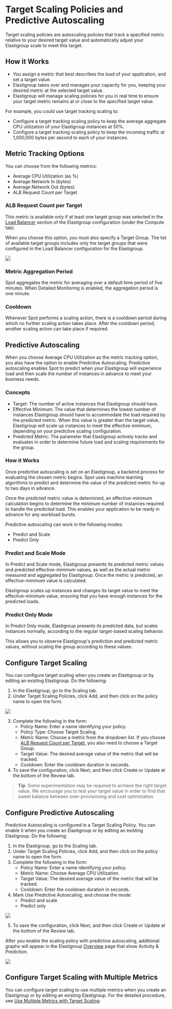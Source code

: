 # Target Scaling Policies and Predictive Autoscaling

Target scaling policies are autoscaling policies that track a specified metric relative to your desired target value and automatically adjust your Elastigroup scale to meet this target.

## How it Works

- You assign a metric that best describes the load of your application, and set a target value.
- Elastigroup takes over and manages your capacity for you, keeping your desired metric at the selected target value.
- Elastigroup will manage scaling policies for you in real time to ensure your target metric remains at or close to the specified target value.

For example, you could use target tracking scaling to:

- Configure a target tracking scaling policy to keep the average aggregate CPU utilization of your Elastigroup instances at 50%.
- Configure a target tracking scaling policy to keep the incoming traffic at 1,000,000 bytes per second to each of your instances.

## Metric Tracking Options

You can choose from the following metrics:

- Average CPU Utilization (as %)
- Average Network In (bytes)
- Average Network Out (bytes)
- ALB Request Count per Target

### ALB Request Count per Target

This metric is available only if at least one target group was selected in the [Load Balancer](elastigroup/tools-integrations/aws-load-balancers-elb-alb) section of the Elastigroup configuration (under the Compute tab).

When you choose this option, you must also specify a Target Group. The list of available target groups includes only the target groups that were configured in the Load Balancer configuration for the Elastigroup.

<img src="/elastigroup/_media/scaling-target-scaling-policy-01.png" />

### Metric Aggregation Period

Spot aggregates the metric for averaging over a default time period of five minutes. When Detailed Monitoring is enabled, the aggregation period is one minute.

### Cooldown

Whenever Spot performs a scaling action, there is a cooldown period during which no further scaling action takes place. After the cooldown period, another scaling action can take place if required.

## Predictive Autoscaling

When you choose Average CPU Utilization as the metric tracking option, you also have the option to enable Predictive Autoscaling. Predictive autoscaling enables Spot to predict when your Elastigroup will experience load and then scale the number of instances in advance to meet your business needs.

### Concepts

- Target: The number of active instances that Elastigroup should have.
- Effective Minimum: The value that determines the lowest number of instances Elastigroup should have to accommodate the load required by the predicted metric. When this value is greater than the target value, Elastigroup will scale up instances to meet the effective minimum, depending on your predictive scaling configuration.
- Predicted Metric: The parameter that Elastigroup actively tracks and evaluates in order to determine future load and scaling requirements for the group.

### How it Works

Once predictive autoscaling is set on an Elastigroup, a backend process for evaluating the chosen metric begins. Spot uses machine learning algorithms to predict and determine the value of the predicted metric for up to two days in advance.

Once the predicted metric value is determined, an effective-minimum calculation begins to determine the minimum number of instances required to handle the predicted load. This enables your application to be ready in advance for any workload bursts.

Predictive autoscaling can work in the following modes:

- Predict and Scale
- Predict Only

### Predict and Scale Mode

In Predict and Scale mode, Elastigroup presents its predicted metric values and predicted effective-minimum values, as well as the actual metric measured and aggregated by Elastigroup. Once the metric is predicted, an effective-minimum value is calculated.

Elastigroup scales up instances and changes its target value to meet the effective-minimum value, ensuring that you have enough instances for the predicted loads.

### Predict Only Mode

In Predict Only mode, Elastigroup presents its predicted data, but scales instances normally, according to the regular target-based scaling behavior.

This allows you to observe Elastigroup's prediction and predicted metric values, without scaling the group according to these values.

## Configure Target Scaling

You can configure target scaling when you create an Elastigroup or by editing an existing Elastigroup. Do the following:

1. In the Elastigroup, go to the Scaling tab.
2. Under Target Scaling Policies, click Add, and then click on the policy name to open the form.

<img src="/elastigroup/_media/scaling-target-scaling-policy-02.png" />

3. Complete the following in the form:
   - Policy Name: Enter a name identifying your policy.
   - Policy Type: Choose Target Scaling.
   - Metric Name: Choose a metric from the dropdown list. If you choose [ALB Request Count per Target](elastigroup/features/scaling/target-scaling?id=alb-request-count-per-target), you also need to choose a Target Group.
   - Target Value: The desired average value of the metric that will be tracked.
   - Cooldown: Enter the cooldown duration in seconds.
4. To save the configuration, click Next, and then click Create or Update at the bottom of the Review tab.

> **Tip**: Some experimentation may be required to achieve the right target value. We encourage you to test your target value in order to find that sweet balance between over-provisioning and cost optimization.

## Configure Predictive Autoscaling

Predictive Autoscaling is configured in a Target Scaling Policy. You can enable it when you create an Elastigroup or by editing an existing Elastigroup. Do the following:

1. In the Elastigroup, go to the Scaling tab.
2. Under Target Scaling Policies, click Add, and then click on the policy name to open the form.
3. Complete the following in the form:
   - Policy Name: Enter a name identifying your policy.
   - Metric Name: Choose Average CPU Utilization.
   - Target Value: The desired average value of the metric that will be tracked.
   - Cooldown: Enter the cooldown duration in seconds.
4. Mark Use Predictive Autoscaling, and choose the mode:
   - Predict and scale
   - Predict only

<img src="/elastigroup/_media/scaling-target-scaling-policy-03.png" />

5. To save the configuration, click Next, and then click Create or Update at the bottom of the Review tab.

After you enable the scaling policy with predictive autoscaling, additional graphs will appear in the Elastigroup [Overview](elastigroup/tutorials/elastigroup-actions-menu/elastigroup-overview) page that show Activity & Prediction.

<img src="/elastigroup/_media/scaling-target-scaling-policy-04.png" />

## Configure Target Scaling with Multiple Metrics

You can configure target scaling to use multiple metrics when you create an Elastigroup or by editing an existing Elastigroup. For the detailed procedure, see [Use Multiple Metrics with Target Scaling](elastigroup/features/scaling/multiple-metrics?id=use-multiple-metrics-with-target-scaling).
